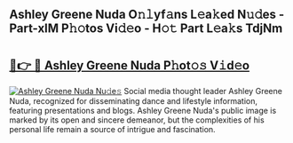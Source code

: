 ## Ashley Greene Nuda O𝚗𝚕yf𝚊ns L𝚎a𝚔ed N𝚞𝚍es - Part-xIM P𝚑𝚘tos Vi𝚍𝚎o - H𝚘𝚝 Part L𝚎a𝚔s TdjNm

# <h2><a href="http://kfdo68.oniu.top/?m=Ashley+Greene+Nuda">🔗👉 🔴 Ashley Greene Nuda P𝚑ot𝚘𝚜 V𝚒d𝚎o</a></h2>

[![Ashley Greene Nuda Nu𝚍e𝚜](https://i.imgur.com/0qMVB7G.gif)](http://kfdo68.oniu.top/?m=Ashley+Greene+Nuda)
Social media thought leader Ashley Greene Nuda, recognized for disseminating dance and lifestyle information, featuring presentations and blogs. Ashley Greene Nuda's public image is marked by its open and sincere demeanor, but the complexities of his personal life remain a source of intrigue and fascination.  
